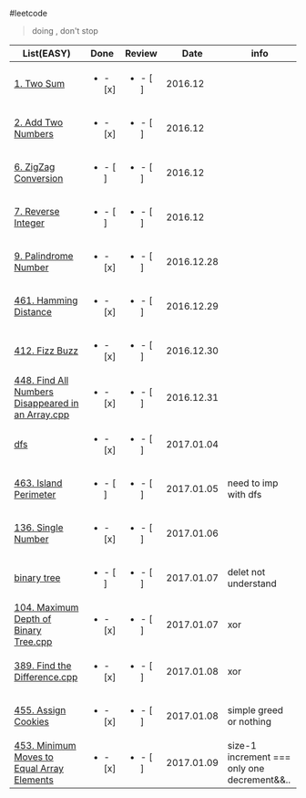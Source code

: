 #leetcode

>doing , don't stop

|List(EASY)|Done |Review|Date|info
|----|-----|------|----|----|
|[1. Two Sum](https://leetcode.com/problems/two-sum/)                       |<ul><li>- [x] </li></ul> | <ul><li>- [ ] </li></ul> | 2016.12
|[2. Add Two Numbers](https://leetcode.com/problems/add-two-numbers/)       |<ul><li>- [x] </li></ul> | <ul><li>- [ ] </li></ul> | 2016.12
|[6. ZigZag Conversion](https://leetcode.com/problems/zigzag-conversion/)   |<ul><li>- [ ] </li></ul> | <ul><li>- [ ] </li></ul> | 2016.12
|[7. Reverse Integer](https://leetcode.com/problems/reverse-integer/)       |<ul><li>- [ ] </li></ul> | <ul><li>- [ ] </li></ul> | 2016.12
|[9. Palindrome Number](https://leetcode.com/problems/palindrome-number/)   |<ul><li>- [x] </li></ul> | <ul><li>- [ ] </li></ul> | 2016.12.28
|[461. Hamming Distance](https://leetcode.com/problems/hamming-distance/)   |<ul><li>- [x] </li></ul> | <ul><li>- [ ] </li></ul> | 2016.12.29
|[412. Fizz Buzz](https://leetcode.com/problems/fizz-buzz/)   |<ul><li>- [x] </li></ul> | <ul><li>- [ ] </li></ul> | 2016.12.30
|[448. Find All Numbers Disappeared in an Array.cpp](https://leetcode.com/problems/find-all-numbers-disappeared-in-an-array/)   |<ul><li>- [x] </li></ul> | <ul><li>- [ ] </li></ul> | 2016.12.31
|[dfs](https://github.com/NominationP/Leetcode_recrod/blob/master/data_struct%26%26algorithm/dfs.cpp)   |<ul><li>- [x] </li></ul> | <ul><li>- [ ] </li></ul> | 2017.01.04
|[463. Island Perimeter](https://leetcode.com/problems/island-perimeter/)   |<ul><li>- [ ] </li></ul> | <ul><li>- [ ] </li></ul> | 2017.01.05|need to imp with dfs
|[136. Single Number](https://leetcode.com/problems/single-number/)   |<ul><li>- [x] </li></ul> | <ul><li>- [ ] </li></ul> | 2017.01.06
|[binary tree](https://github.com/NominationP/Leetcode_recrod/blob/master/data_struct%26%26algorithm/binary_tree.cpp)   |<ul><li>- [ ] </li></ul> | <ul><li>- [ ] </li></ul> | 2017.01.07|delet not understand
|[104. Maximum Depth of Binary Tree.cpp](https://leetcode.com/problems/maximum-depth-of-binary-tree/)   |<ul><li>- [x] </li></ul> | <ul><li>- [ ] </li></ul> | 2017.01.07 | xor
|[389. Find the Difference.cpp](https://leetcode.com/problems/find-the-difference/)   |<ul><li>- [x] </li></ul> | <ul><li>- [ ] </li></ul> | 2017.01.08 | xor
|[455. Assign Cookies](https://leetcode.com/problems/assign-cookies/)   |<ul><li>- [x] </li></ul> | <ul><li>- [ ] </li></ul> | 2017.01.08 | simple greed or nothing
|[453. Minimum Moves to Equal Array Elements](https://leetcode.com/problems/minimum-moves-to-equal-array-elements/)   |<ul><li>- [x] </li></ul> | <ul><li>- [ ] </li></ul> | 2017.01.09 | size-1 increment === only one decrement&&..

